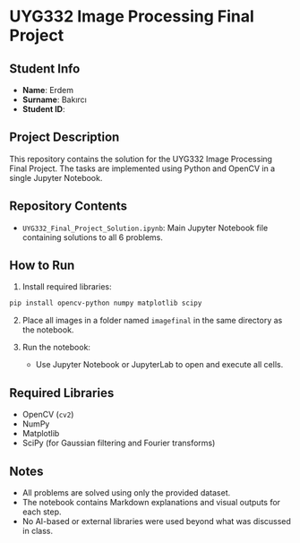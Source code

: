 # UYG332 Image Processing Final Project

## Student Info
- **Name**: Erdem
- **Surname**: Bakırcı
- **Student ID**: <Your Student ID>

## Project Description
This repository contains the solution for the UYG332 Image Processing Final Project. The tasks are implemented using Python and OpenCV in a single Jupyter Notebook.

## Repository Contents
- `UYG332_Final_Project_Solution.ipynb`: Main Jupyter Notebook file containing solutions to all 6 problems.

## How to Run
1. Install required libraries:
```bash
pip install opencv-python numpy matplotlib scipy
```

2. Place all images in a folder named `imagefinal` in the same directory as the notebook.

3. Run the notebook:
   - Use Jupyter Notebook or JupyterLab to open and execute all cells.

## Required Libraries
- OpenCV (`cv2`)
- NumPy
- Matplotlib
- SciPy (for Gaussian filtering and Fourier transforms)

## Notes
- All problems are solved using only the provided dataset.
- The notebook contains Markdown explanations and visual outputs for each step.
- No AI-based or external libraries were used beyond what was discussed in class.
